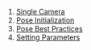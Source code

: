 1. [Single Camera](https://github.com/OpenPTrack/open_ptrack_v2/wiki/Pose-Single-Camera)
2. [Pose Initialization](https://github.com/OpenPTrack/open_ptrack_v2/wiki/Pose-Initialization)
3. [Pose Best Practices](https://github.com/OpenPTrack/open_ptrack_v2/wiki/Pose-Best-Practices)
4. [Setting Parameters](https://github.com/OpenPTrack/open_ptrack_v2/wiki/Pose-Parameters)
